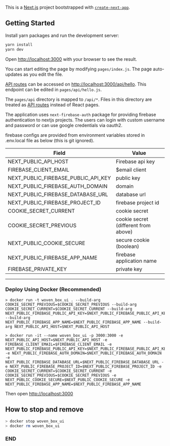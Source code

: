 This is a [Next.js](https://nextjs.org/) project bootstrapped with [`create-next-app`](https://github.com/vercel/next.js/tree/canary/packages/create-next-app).

## Getting Started

Install yarn packages and run the development server:

```bash
yarn install
yarn dev
```

Open [http://localhost:3000](http://localhost:3000) with your browser to see the result.

You can start editing the page by modifying `pages/index.js`. The page auto-updates as you edit the file.

[API routes](https://nextjs.org/docs/api-routes/introduction) can be accessed on [http://localhost:3000/api/hello](http://localhost:3000/api/hello). This endpoint can be edited in `pages/api/hello.js`.

The `pages/api` directory is mapped to `/api/*`. Files in this directory are treated as [API routes](https://nextjs.org/docs/api-routes/introduction) instead of React pages.


The application uses `next-firebase-auth` package for providing firebase authentication to nextjs projects. The users can login with custom username and password or can use google credentials via oauth2.

firebase configs are provided from environment variables stored in .env.local file as below (this is git ignored).

Field | Value
--- | ---
NEXT_PUBLIC_API_HOST | Firebase api key
FIREBASE_CLIENT_EMAIL | $email client
NEXT_PUBLIC_FIREBASE_PUBLIC_API_KEY | public key
NEXT_PUBLIC_FIREBASE_AUTH_DOMAIN | domain
NEXT_PUBLIC_FIREBASE_DATABASE_URL | database url
NEXT_PUBLIC_FIREBASE_PROJECT_ID | firebase project id
COOKIE_SECRET_CURRENT | cookie secret
COOKIE_SECRET_PREVIOUS | cookie secret (different from above)
NEXT_PUBLIC_COOKIE_SECURE | secure cookie (boolean)
NEXT_PUBLIC_FIREBASE_APP_NAME | firebase application name
FIREBASE_PRIVATE_KEY | private key
---

### Deploy Using Docker (Recommended)

```
> docker run -t woven_box_ui . --build-arg COOKIE_SECRET_PREVIOUS=$COOKIE_SECRET_PREVIOUS --build-arg COOKIE_SECRET_CURRENT=$COOKIE_SECRET_CURRENT --build-arg NEXT_PUBLIC_FIREBASE_PUBLIC_API_KEY=$NEXT_PUBLIC_FIREBASE_PUBLIC_API_KEY --build-arg NEXT_PUBLIC_FIREBASE_APP_NAME=$NEXT_PUBLIC_FIREBASE_APP_NAME --build-arg NEXT_PUBLIC_API_HOST=$NEXT_PUBLIC_API_HOST

> docker run -it --name woven_box_ui -p 3000:3000 -e NEXT_PUBLIC_API_HOST=$NEXT_PUBLIC_API_HOST -e FIREBASE_CLIENT_EMAIL=$FIREBASE_CLIENT_EMAIL -e NEXT_PUBLIC_FIREBASE_PUBLIC_API_KEY=$NEXT_PUBLIC_FIREBASE_PUBLIC_API_KEY -e NEXT_PUBLIC_FIREBASE_AUTH_DOMAIN=$NEXT_PUBLIC_FIREBASE_AUTH_DOMAIN -e NEXT_PUBLIC_FIREBASE_DATABASE_URL=$NEXT_PUBLIC_FIREBASE_DATABASE_URL -e NEXT_PUBLIC_FIREBASE_PROJECT_ID=$NEXT_PUBLIC_FIREBASE_PROJECT_ID -e COOKIE_SECRET_CURRENT=$COOKIE_SECRET_CURRENT -e COOKIE_SECRET_PREVIOUS=$COOKIE_SECRET_PREVIOUS -e NEXT_PUBLIC_COOKIE_SECURE=$NEXT_PUBLIC_COOKIE_SECURE -e NEXT_PUBLIC_FIREBASE_APP_NAME=$NEXT_PUBLIC_FIREBASE_APP_NAME
```

Then open [http://localhost:3000](http://localhost:3000)



## How to stop and remove

```bash
> docker stop woven_box_ui
> docker rm woven_box_ui
```

### END
